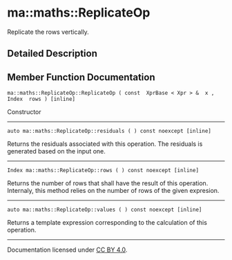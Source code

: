 ma::maths::ReplicateOp
======================

Replicate the rows vertically.

Detailed Description
--------------------

Member Function Documentation
-----------------------------

    ma::maths::ReplicateOp::ReplicateOp ( const  XprBase < Xpr > &  x ,  Index  rows ) [inline]

Constructor

------------------------------------------------------------------------

    auto ma::maths::ReplicateOp::residuals ( ) const noexcept [inline]

Returns the residuals associated with this operation. The residuals is generated based on the input one.

------------------------------------------------------------------------

    Index ma::maths::ReplicateOp::rows ( ) const noexcept [inline]

Returns the number of rows that shall have the result of this operation. Internaly, this method relies on the number of rows of the given expresion.

------------------------------------------------------------------------

    auto ma::maths::ReplicateOp::values ( ) const noexcept [inline]

Returns a template expression corresponding to the calculation of this operation.

------------------------------------------------------------------------

Documentation licensed under [CC BY 4.0](https://creativecommons.org/licenses/by/4.0/).


